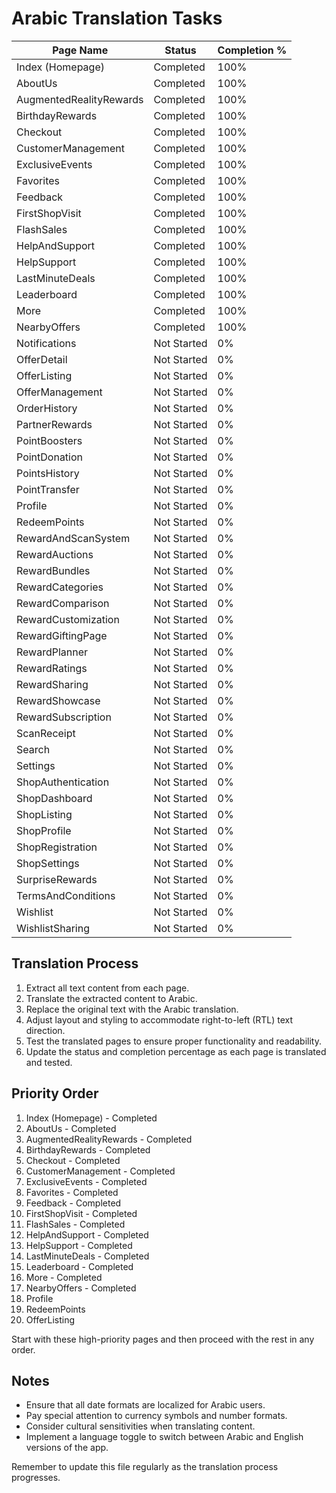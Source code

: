 # Arabic Translation Tasks

| Page Name | Status | Completion % |
|-----------|--------|--------------|
| Index (Homepage) | Completed | 100% |
| AboutUs | Completed | 100% |
| AugmentedRealityRewards | Completed | 100% |
| BirthdayRewards | Completed | 100% |
| Checkout | Completed | 100% |
| CustomerManagement | Completed | 100% |
| ExclusiveEvents | Completed | 100% |
| Favorites | Completed | 100% |
| Feedback | Completed | 100% |
| FirstShopVisit | Completed | 100% |
| FlashSales | Completed | 100% |
| HelpAndSupport | Completed | 100% |
| HelpSupport | Completed | 100% |
| LastMinuteDeals | Completed | 100% |
| Leaderboard | Completed | 100% |
| More | Completed | 100% |
| NearbyOffers | Completed | 100% |
| Notifications | Not Started | 0% |
| OfferDetail | Not Started | 0% |
| OfferListing | Not Started | 0% |
| OfferManagement | Not Started | 0% |
| OrderHistory | Not Started | 0% |
| PartnerRewards | Not Started | 0% |
| PointBoosters | Not Started | 0% |
| PointDonation | Not Started | 0% |
| PointsHistory | Not Started | 0% |
| PointTransfer | Not Started | 0% |
| Profile | Not Started | 0% |
| RedeemPoints | Not Started | 0% |
| RewardAndScanSystem | Not Started | 0% |
| RewardAuctions | Not Started | 0% |
| RewardBundles | Not Started | 0% |
| RewardCategories | Not Started | 0% |
| RewardComparison | Not Started | 0% |
| RewardCustomization | Not Started | 0% |
| RewardGiftingPage | Not Started | 0% |
| RewardPlanner | Not Started | 0% |
| RewardRatings | Not Started | 0% |
| RewardSharing | Not Started | 0% |
| RewardShowcase | Not Started | 0% |
| RewardSubscription | Not Started | 0% |
| ScanReceipt | Not Started | 0% |
| Search | Not Started | 0% |
| Settings | Not Started | 0% |
| ShopAuthentication | Not Started | 0% |
| ShopDashboard | Not Started | 0% |
| ShopListing | Not Started | 0% |
| ShopProfile | Not Started | 0% |
| ShopRegistration | Not Started | 0% |
| ShopSettings | Not Started | 0% |
| SurpriseRewards | Not Started | 0% |
| TermsAndConditions | Not Started | 0% |
| Wishlist | Not Started | 0% |
| WishlistSharing | Not Started | 0% |

## Translation Process

1. Extract all text content from each page.
2. Translate the extracted content to Arabic.
3. Replace the original text with the Arabic translation.
4. Adjust layout and styling to accommodate right-to-left (RTL) text direction.
5. Test the translated pages to ensure proper functionality and readability.
6. Update the status and completion percentage as each page is translated and tested.

## Priority Order

1. Index (Homepage) - Completed
2. AboutUs - Completed
3. AugmentedRealityRewards - Completed
4. BirthdayRewards - Completed
5. Checkout - Completed
6. CustomerManagement - Completed
7. ExclusiveEvents - Completed
8. Favorites - Completed
9. Feedback - Completed
10. FirstShopVisit - Completed
11. FlashSales - Completed
12. HelpAndSupport - Completed
13. HelpSupport - Completed
14. LastMinuteDeals - Completed
15. Leaderboard - Completed
16. More - Completed
17. NearbyOffers - Completed
18. Profile
19. RedeemPoints
20. OfferListing

Start with these high-priority pages and then proceed with the rest in any order.

## Notes

- Ensure that all date formats are localized for Arabic users.
- Pay special attention to currency symbols and number formats.
- Consider cultural sensitivities when translating content.
- Implement a language toggle to switch between Arabic and English versions of the app.

Remember to update this file regularly as the translation process progresses.
